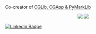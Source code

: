 Co-creator of [CGLib, CGApp & PyMarkLib](https://www.github.com/OGKG)

<p align="center">
  <img src ="https://github-readme-stats.vercel.app/api?username=artandfi&show_icons=true&count_private=true&hide=issues&theme=synthwave&hide_border=true&include_all_commits=true">
  <img src ="https://github-readme-stats.vercel.app/api/top-langs/?username=artandfi&&show_icons=true&layout=compact&hide_border=true&theme=synthwave">
</p>

[![Linkedin Badge](https://img.shields.io/badge/-artandfi-blue?style=flat-square&logo=Linkedin&logoColor=white&link=https://www.linkedin.com/in/artandfi/)](https://www.linkedin.com/in/artandfi/)

